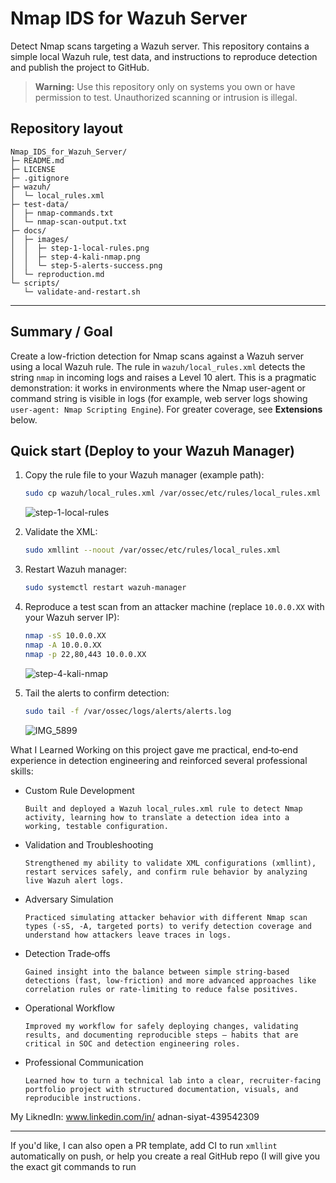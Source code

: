 # Nmap IDS for Wazuh Server

Detect Nmap scans targeting a Wazuh server. This repository contains a simple local Wazuh rule, test data, and instructions to reproduce detection and publish the project to GitHub.

> **Warning:** Use this repository only on systems you own or have permission to test. Unauthorized scanning or intrusion is illegal.

## Repository layout

```
Nmap_IDS_for_Wazuh_Server/
├─ README.md
├─ LICENSE
├─ .gitignore
├─ wazuh/
│  └─ local_rules.xml
├─ test-data/
│  ├─ nmap-commands.txt
│  └─ nmap-scan-output.txt
├─ docs/
│  ├─ images/
│  │  ├─ step-1-local-rules.png
│  │  ├─ step-4-kali-nmap.png
│  │  └─ step-5-alerts-success.png
│  └─ reproduction.md
└─ scripts/
   └─ validate-and-restart.sh
```

---

## Summary / Goal

Create a low-friction detection for Nmap scans against a Wazuh server using a local Wazuh rule. The rule in `wazuh/local_rules.xml` detects the string `nmap` in incoming logs and raises a Level 10 alert. This is a pragmatic demonstration: it works in environments where the Nmap user-agent or command string is visible in logs (for example, web server logs showing `user-agent: Nmap Scripting Engine`). For greater coverage, see **Extensions** below.

## Quick start (Deploy to your Wazuh Manager)

1. Copy the rule file to your Wazuh manager (example path):
   ```bash
   sudo cp wazuh/local_rules.xml /var/ossec/etc/rules/local_rules.xml
   ```
   ![step-1-local-rules](https://github.com/user-attachments/assets/5ca78fc6-f1fc-4b2e-ae11-f2a36fa5e869)

2. Validate the XML:
   ```bash
   sudo xmllint --noout /var/ossec/etc/rules/local_rules.xml
   ```
3. Restart Wazuh manager:
   ```bash
   sudo systemctl restart wazuh-manager
   ```
4. Reproduce a test scan from an attacker machine (replace `10.0.0.XX` with your Wazuh server IP):
   ```bash
   nmap -sS 10.0.0.XX
   nmap -A 10.0.0.XX
   nmap -p 22,80,443 10.0.0.XX
   ```
   ![step-4-kali-nmap](https://github.com/user-attachments/assets/b2c45043-6b11-4b7d-9a5b-75f1f7d7f426)

   
5. Tail the alerts to confirm detection:
   ```bash
   sudo tail -f /var/ossec/logs/alerts/alerts.log
   ```
   ![IMG_5899](https://github.com/user-attachments/assets/3f6bf46d-808b-4e8c-be88-706ec4f753af)


What I Learned
Working on this project gave me practical, end‑to‑end experience in detection engineering and reinforced several professional skills:
- Custom Rule Development

      Built and deployed a Wazuh local_rules.xml rule to detect Nmap activity, learning how to translate a detection idea into a working, testable configuration.

- Validation and Troubleshooting

      Strengthened my ability to validate XML configurations (xmllint), restart services safely, and confirm rule behavior by analyzing live Wazuh alert logs.

- Adversary Simulation

      Practiced simulating attacker behavior with different Nmap scan types (-sS, -A, targeted ports) to verify detection coverage and understand how attackers leave traces in logs.

- Detection Trade‑offs

      Gained insight into the balance between simple string‑based detections (fast, low‑friction) and more advanced approaches like correlation rules or rate‑limiting to reduce false positives.

- Operational Workflow

      Improved my workflow for safely deploying changes, validating results, and documenting reproducible steps — habits that are critical in SOC and detection engineering roles.

- Professional Communication

      Learned how to turn a technical lab into a clear, recruiter‑facing portfolio project with structured documentation, visuals, and reproducible instructions.

My LiknedIn: www.linkedin.com/in/
adnan-siyat-439542309

---
If you'd like, I can also open a PR template, add CI to run `xmllint` automatically on push, or help you create a real GitHub repo (I will give you the exact git commands to run
